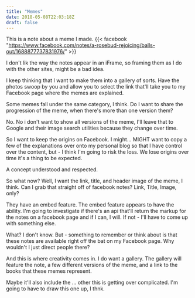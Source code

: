 ```yaml
---
title: "Memes"
date: 2018-05-08T22:03:18Z
draft: false
---
```


This is a note about a meme I made.
{{< facebook "https://www.facebook.com/notes/a-rosebud-rejoicing/balls-out/1688877737831976/" >}}

I don't lik the way the notes appear in an iFrame, so framing them as I do with the other sites, might be a bad idea.

I keep thinking that I want to make them into a gallery of sorts. Have the photos swoop by you and allow you to
select the link that'll take you to my Facebook page where the memes are explained.

Some memes fall under the same category, I think.
Do I want to share the progression of the meme, when there's more than one version them?

No. No i don't want to show all versions of the meme, I'll leave that to Google and their image search utilities because they change over time.

So I want to keep the origins on Facebook. I might... MIGHT want to copy a few of the explanations over onto my personal blog so that I have control 
over the content, but - I think I'm going to risk the loss. We lose origins over time it's a thing to be expected.

A concept understood and respected.

So what now? Well, I want the link, title, and header image of the meme, I think. Can I grab that straight off of facebook notes? Link, Title, Image, only?

They have an embed feature. The embed feature appears to have the ability. I'm going to investigate if there's an api that'll return 
the markup for the notes on a facebook page and if I can, I will. If not - I'll have to come up with something else. 

What? I don't know. But - something to remember or think about is that these notes are available right off the bat on my Facebook page.
Why wouldn't I just direct people there? 

And this is where creativity comes in. I do want a gallery. The gallery will feature the note, a few different versions of the meme, and a link to the books
that these memes represent. 

Maybe it'll also include the ... other this is getting over complicated. I'm going to have to draw this one up, I thnk. 